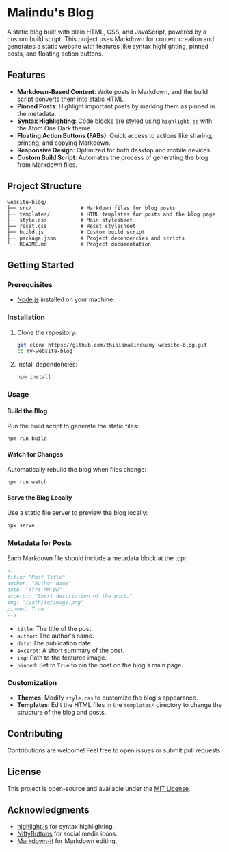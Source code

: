 # Malindu's Blog

A static blog built with plain HTML, CSS, and JavaScript, powered by a custom build script. This project uses Markdown for content creation and generates a static website with features like syntax highlighting, pinned posts, and floating action buttons.

## Features

- **Markdown-Based Content**: Write posts in Markdown, and the build script converts them into static HTML.
- **Pinned Posts**: Highlight important posts by marking them as pinned in the metadata.
- **Syntax Highlighting**: Code blocks are styled using `highlight.js` with the Atom One Dark theme.
- **Floating Action Buttons (FABs)**: Quick access to actions like sharing, printing, and copying Markdown.
- **Responsive Design**: Optimized for both desktop and mobile devices.
- **Custom Build Script**: Automates the process of generating the blog from Markdown files.

## Project Structure

```
website-blog/
├── src/                # Markdown files for blog posts
├── templates/          # HTML templates for posts and the blog page
├── style.css           # Main stylesheet
├── reset.css           # Reset stylesheet
├── build.js            # Custom build script
├── package.json        # Project dependencies and scripts
└── README.md           # Project documentation
```

## Getting Started

### Prerequisites

- [Node.js](https://nodejs.org/) installed on your machine.

### Installation

1. Clone the repository:
   ```bash
   git clone https://github.com/thisismalindu/my-website-blog.git
   cd my-website-blog
   ```

2. Install dependencies:
   ```bash
   npm install
   ```

### Usage

#### Build the Blog
Run the build script to generate the static files:
```bash
npm run build
```

#### Watch for Changes
Automatically rebuild the blog when files change:
```bash
npm run watch
```

#### Serve the Blog Locally
Use a static file server to preview the blog locally:
```bash
npx serve
```

### Metadata for Posts

Each Markdown file should include a metadata block at the top:

```markdown
<!--
title: "Post Title"
author: "Author Name"
date: "YYYY-MM-DD"
excerpt: "Short description of the post."
img: "/path/to/image.png"
pinned: True
-->
```

- `title`: The title of the post.
- `author`: The author's name.
- `date`: The publication date.
- `excerpt`: A short summary of the post.
- `img`: Path to the featured image.
- `pinned`: Set to `True` to pin the post on the blog's main page.

### Customization

- **Themes**: Modify `style.css` to customize the blog's appearance.
- **Templates**: Edit the HTML files in the `templates/` directory to change the structure of the blog and posts.

## Contributing

Contributions are welcome! Feel free to open issues or submit pull requests.

## License

This project is open-source and available under the [MIT License](LICENSE).

## Acknowledgments

- [highlight.js](https://highlightjs.org/) for syntax highlighting.
- [NiftyButtons](https://niftybuttons.com/) for social media icons.
- [Markdown-it](https://github.com/markdown-it/markdown-it) for Markdown editing.
